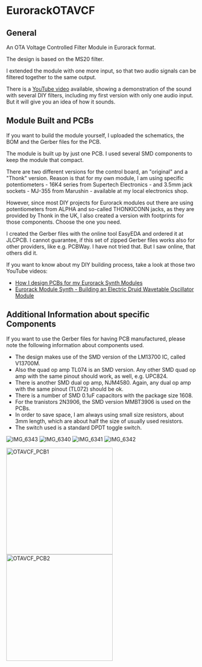 # EurorackOTAVCF
## General
An OTA Voltage Controlled Filter Module in Eurorack format.

The design is based on the MS20 filter.

I extended the module with one more input, so that two audio signals can be filtered together to the same output.

There is a [YouTube video](https://www.youtube.com/watch?v=-D7pCkikvYc) available, showing a demonstration of the sound with several DIY filters, including my first version with only one audio input. But it will give you an idea of how it sounds.

## Module Built and PCBs
If you want to build the module yourself, I uploaded the schematics, the BOM and the Gerber files for the PCB.

The module is built up by just one PCB. I used several SMD components to keep the module that compact.

There are two different versions for the control board, an "original" and a "Thonk" version.
Reason is that for my own module, I am using specific potentiometers - 16K4 series from Supertech Electronics - and 3.5mm jack sockets - MJ-355 from Marushin - available at my local electronics shop.

However, since most DIY projects for Eurorack modules out there are using potentiometers from ALPHA and so-called THONKICONN jacks, as they are provided by Thonk in the UK, I also created a version with footprints for those components.
Choose the one you need.

I created the Gerber files with the online tool EasyEDA and ordered it at JLCPCB.
I cannot guarantee, if this set of zipped Gerber files works also for other providers, like e.g. PCBWay. I have not tried that. But I saw online, that others did it.

If you want to know about my DIY building process, take a look at those two YouTube videos:
- [How I design PCBs for my Eurorack Synth Modules](https://youtu.be/pXtuV9Pv-m4)
- [Eurorack Module Synth - Building an Electric Druid Wavetable Oscillator Module](https://youtu.be/ECpdo4HfqLg)

## Additional Information about specific Components
If you want to use the Gerber files for having PCB manufactured, please note the following information about components used.

- The design makes use of the SMD version of the LM13700 IC, called V13700M.
- Also the quad op amp TL074 is an SMD version. Any other SMD quad op amp with the same pinout should work, as well, e.g. UPC824.
- There is another SMD dual op amp, NJM4580. Again, any dual op amp with the same pinout (TL072) should be ok.
- There is a number of SMD 0.1uF capacitors with the package size 1608.
- For the tranistors 2N3906, the SMD version MMBT3906 is used on the PCBs.
- In order to save space, I am always using small size resistors, about 3mm length, which are about half the size of usually used resistors.
- The switch used is a standard DPDT toggle switch.

![IMG_6343](https://user-images.githubusercontent.com/97026614/177080378-07952f73-b5d9-4510-971c-8f1b7d224b1a.jpeg)
![IMG_6340](https://user-images.githubusercontent.com/97026614/177080409-bca12c19-b519-4536-8bb6-8a8cd1d2fd66.jpeg)
![IMG_6341](https://user-images.githubusercontent.com/97026614/177080449-c65c9187-702c-4b1d-a679-37ca9b6846d3.jpeg)
![IMG_6342](https://user-images.githubusercontent.com/97026614/177080460-54069363-72d8-4546-b3f9-da8439e1579f.jpeg)

<img width="282" alt="OTAVCF_PCB1" src="https://user-images.githubusercontent.com/97026614/177075769-852c615e-270a-4616-aefa-c97f214e308f.png">
<img width="282" alt="OTAVCF_PCB2" src="https://user-images.githubusercontent.com/97026614/177075802-ea320aa6-6ea8-4929-b313-cb34a2f4e64f.png">
